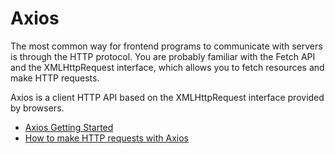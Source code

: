 # Axios

The most common way for frontend programs to communicate with servers is through the HTTP protocol. You are probably familiar with the Fetch API and the XMLHttpRequest interface, which allows you to fetch resources and make HTTP requests.

Axios is a client HTTP API based on the XMLHttpRequest interface provided by browsers.

- [Axios Getting Started](https://axios-http.com/docs/intro)
- [How to make HTTP requests with Axios](https://blog.logrocket.com/how-to-make-http-requests-like-a-pro-with-axios/#why)


